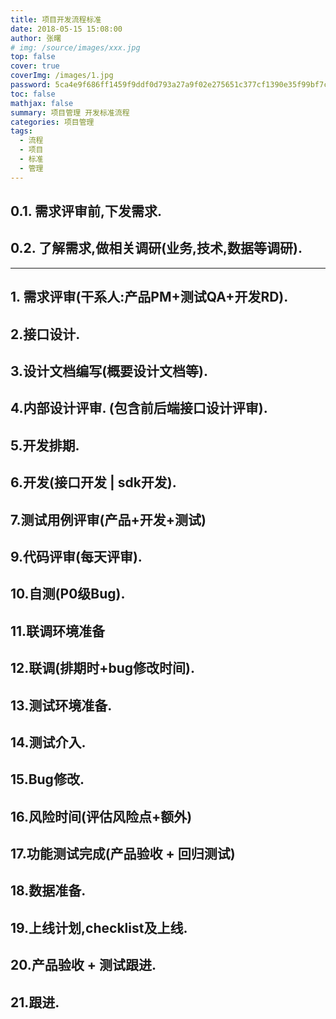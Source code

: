 ```yaml
---
title: 项目开发流程标准
date: 2018-05-15 15:08:00
author: 张曙
# img: /source/images/xxx.jpg
top: false
cover: true
coverImg: /images/1.jpg
password: 5ca4e9f686ff1459f9ddf0d793a27a9f02e275651c377cf1390e35f99bf7cb24
toc: false
mathjax: false
summary: 项目管理 开发标准流程
categories: 项目管理
tags:
  - 流程
  - 项目
  - 标准
  - 管理
---
```



## 0.1. 需求评审前,下发需求.
## 0.2. 了解需求,做相关调研(业务,技术,数据等调研).

---

## 1. 需求评审(干系人:产品PM+测试QA+开发RD).
## 2.接口设计.
## 3.设计文档编写(概要设计文档等).
## 4.内部设计评审. (包含前后端接口设计评审). 
## 5.开发排期.
## 6.开发(接口开发 | sdk开发).
## 7.测试用例评审(产品+开发+测试)
## 9.代码评审(每天评审).
## 10.自测(P0级Bug).
## 11.联调环境准备
## 12.联调(排期时+bug修改时间).
## 13.测试环境准备.
## 14.测试介入. 
## 15.Bug修改.
## 16.风险时间(评估风险点+额外) 
## 17.功能测试完成(产品验收 + 回归测试)
## 18.数据准备.
## 19.上线计划,checklist及上线.
## 20.产品验收 + 测试跟进.
## 21.跟进.